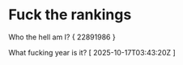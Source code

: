 # Fuck the rankings

Who the hell am I?
{ 22891986 }

What fucking year is it?
[ 2025-10-17T03:43:20Z ]

